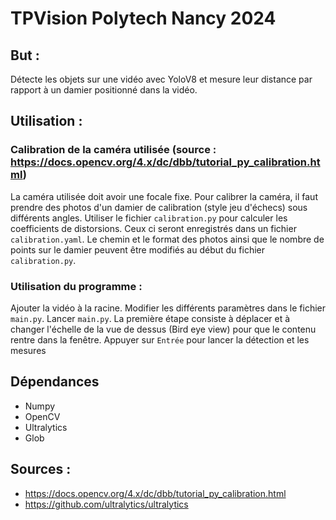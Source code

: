 # TPVision Polytech Nancy 2024
## But : 
Détecte les objets sur une vidéo avec YoloV8 et mesure leur distance par rapport à un damier positionné dans la vidéo.

## Utilisation :
### Calibration de la caméra utilisée (source : https://docs.opencv.org/4.x/dc/dbb/tutorial_py_calibration.html)
La caméra utilisée doit avoir une focale fixe.
Pour calibrer la caméra, il faut prendre des photos d'un damier de calibration (style jeu d'échecs) sous différents angles.
Utiliser le fichier `calibration.py` pour calculer les coefficients de distorsions. Ceux ci seront enregistrés dans un fichier `calibration.yaml`.
Le chemin et le format des photos ainsi que le nombre de points sur le damier peuvent être modifiés au début du fichier `calibration.py`.

### Utilisation du programme :
Ajouter la vidéo à la racine. 
Modifier les différents paramètres dans le fichier `main.py`.
Lancer `main.py`.
La première étape consiste à déplacer et à changer l'échelle de la vue de dessus (Bird eye view) pour que le contenu rentre dans la fenêtre.
Appuyer sur `Entrée` pour lancer la détection et les mesures

## Dépendances 
- Numpy
- OpenCV
- Ultralytics
- Glob
## Sources :
- https://docs.opencv.org/4.x/dc/dbb/tutorial_py_calibration.html
- https://github.com/ultralytics/ultralytics
